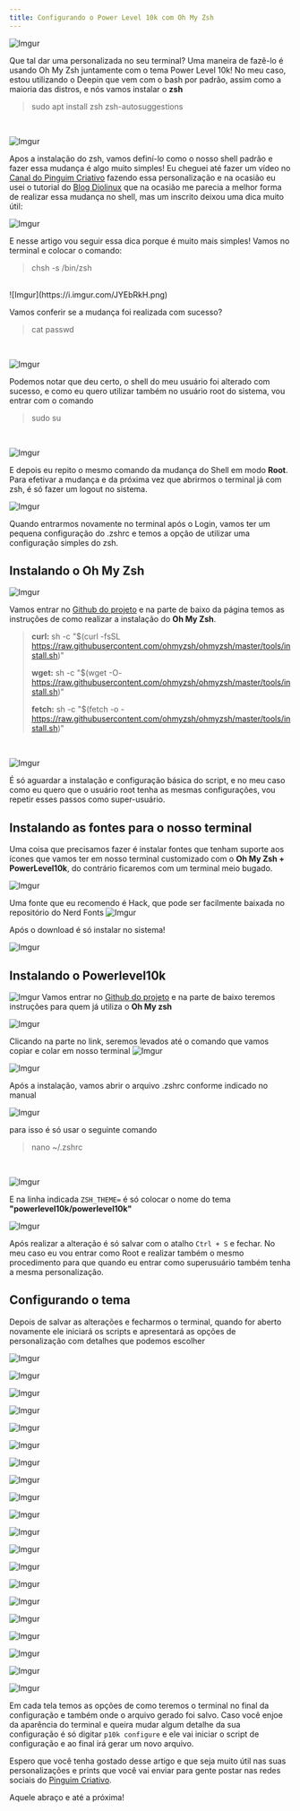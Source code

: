 ```yaml
---
title: Configurando o Power Level 10k com Oh My Zsh
---
```


![Imgur](https://i.imgur.com/GJFnCyo.png)

Que tal dar uma personalizada no seu terminal? Uma maneira de fazê-lo é usando Oh My Zsh juntamente com o tema Power Level 10k! No meu caso, estou utilizando o Deepin que vem com o bash por padrão, assim como a maioria das distros, e nós vamos instalar o **zsh**

>sudo apt install zsh zsh-autosuggestions
<br>

![Imgur](https://i.imgur.com/hyE4IWy.png)

Apos a instalação do zsh, vamos definí-lo como o nosso shell padrão e fazer essa mudança é algo muito simples! Eu cheguei até fazer um vídeo no [Canal do Pinguim Criativo](https://www.youtube.com/pinguimcriativo) fazendo essa personalização e na ocasião eu usei o tutorial do [Blog Diolinux](https://diolinux.com.br/2017/03/alterar-o-terminal-padrao-bash-zsh.html) que na ocasião me parecia a melhor forma de realizar essa mudança no shell, mas um inscrito deixou uma dica muito útil:

![Imgur](https://i.imgur.com/iCnej9Q.png)

E nesse artigo vou seguir essa dica porque é muito mais simples! Vamos no terminal e colocar o comando:

>chsh -s /bin/zsh
<br>
![Imgur](https://i.imgur.com/JYEbRkH.png)

Vamos conferir se a mudança foi realizada com sucesso?

>cat passwd
<br>

![Imgur](https://i.imgur.com/6PItQ8f.png)

Podemos notar que deu certo, o shell do meu usuário foi alterado com sucesso, e como eu quero utilizar também no usuário root do sistema, vou entrar com o comando

>sudo su
<br>

![Imgur](https://i.imgur.com/VYuXoyg.png)

E depois eu repito o mesmo comando da mudança do Shell em modo **Root**. Para efetivar a mudança e da próxima vez que abrirmos o terminal já com zsh, é só fazer um logout no sistema. 

![Imgur](https://i.imgur.com/2qy8uld.png)

Quando entrarmos novamente no terminal após o Login, vamos ter um pequena configuração do .zshrc e temos a opção de utilizar uma configuração simples do zsh.

## Instalando o Oh My Zsh
![Imgur](https://i.imgur.com/Kee6D6n.png)

Vamos entrar no [Github do projeto](https://github.com/ohmyzsh/ohmyzsh) e na parte de baixo da página temos as instruções de como realizar a instalação do **Oh My Zsh**.

>**curl:** sh -c "$(curl -fsSL https://raw.githubusercontent.com/ohmyzsh/ohmyzsh/master/tools/install.sh)"
>
>**wget:** sh -c "$(wget -O- https://raw.githubusercontent.com/ohmyzsh/ohmyzsh/master/tools/install.sh)"
>
>**fetch:** sh -c "$(fetch -o -https://raw.githubusercontent.com/ohmyzsh/ohmyzsh/master/tools/install.sh)"
>
<br>

![Imgur](https://i.imgur.com/ordNN2f.png)

É só aguardar a instalação e configuração básica do script, e no meu caso como eu quero que o usuário root tenha as mesmas configurações, vou repetir esses passos como super-usuário.
<br>

## Instalando as fontes para o nosso terminal

Uma coisa que precisamos fazer é instalar fontes que tenham suporte aos ícones que vamos ter em nosso terminal customizado com o **Oh My Zsh + PowerLevel10k**, do contrário ficaremos com um terminal meio bugado.

![Imgur](https://i.imgur.com/bEMdcef.png)

Uma fonte que eu recomendo é Hack, que pode ser facilmente baixada no repositório do Nerd Fonts
![Imgur](https://i.imgur.com/LfjlrIi.png)

Após o download é só instalar no sistema!

![Imgur](https://i.imgur.com/BJhx1Mt.png)

## Instalando o Powerlevel10k
![Imgur](https://i.imgur.com/0YSGEcn.png)
Vamos entrar no [Github do projeto](https://github.com/romkatv/powerlevel10k) e na parte de baixo teremos instruções para quem já utiliza o **Oh My zsh**

![Imgur](https://i.imgur.com/SDhGdj8.png)

Clicando na parte no link, seremos levados até o comando que vamos copiar e colar em nosso terminal
![Imgur](https://i.imgur.com/y2MWfdX.png)

![Imgur](https://i.imgur.com/72kcjgQ.png)

Após a instalação, vamos abrir o arquivo .zshrc conforme indicado no manual

![Imgur](https://i.imgur.com/RhtArTc.png)

para isso é só usar o seguinte comando

>nano ~/.zshrc
<br>

![Imgur](https://i.imgur.com/wRJSPuT.png)

E na linha indicada `ZSH_THEME=` é só colocar o nome do tema **"powerlevel10k/powerlevel10k"**

![Imgur](https://i.imgur.com/TVj5STV.png)

Após realizar a alteração é só salvar com o atalho `Ctrl + S` e fechar. No meu caso eu vou entrar como Root e realizar também o mesmo procedimento para que quando eu entrar como superusuário também tenha a mesma personalização.

## Configurando o tema

Depois de salvar as alterações e fecharmos o terminal, quando for aberto novamente ele iniciará os scripts e apresentará as opções de personalização com detalhes que podemos escolher

![Imgur](https://i.imgur.com/BEsvnuY.png)

![Imgur](https://i.imgur.com/dlgmBMI.png)

![Imgur](https://i.imgur.com/k05L963.png)

![Imgur](https://i.imgur.com/hKkeoO0.png)

![Imgur](https://i.imgur.com/lEVwmUw.png)

![Imgur](https://i.imgur.com/rzoTpj1.png)

![Imgur](https://i.imgur.com/8AQUsGi.png)

![Imgur](https://i.imgur.com/clT6QnM.png)

![Imgur](https://i.imgur.com/rxEpa0G.png)

![Imgur](https://i.imgur.com/rsmVX7I.png)

![Imgur](https://i.imgur.com/80bnMh7.png)

![Imgur](https://i.imgur.com/T2GLT7D.png)

![Imgur](https://i.imgur.com/cpdg5EO.png)

![Imgur](https://i.imgur.com/HKCMZDF.png)

![Imgur](https://i.imgur.com/bw59RR3.png)

![Imgur](https://i.imgur.com/3Ruj7mZ.png)

![Imgur](https://i.imgur.com/HSk2pgO.png)

![Imgur](https://i.imgur.com/mMP4gmN.png)

![Imgur](https://i.imgur.com/BFqYLJH.png)

![Imgur](https://i.imgur.com/bqrUWPx.png)

Em cada tela temos as opções de como teremos o terminal no final da configuração e também onde o arquivo gerado foi salvo. Caso você enjoe da aparência do terminal e queira mudar algum detalhe da sua configuração é só digitar `p10k configure` e ele vai iniciar o script de configuração e ao final irá gerar um novo arquivo.

Espero que você tenha gostado desse artigo e que seja muito útil nas suas personalizações e prints que você vai enviar para gente postar nas redes sociais do [Pinguim Criativo](https://linktr.ee/pinguimcriativo).

Aquele abraço e até a próxima!
